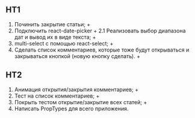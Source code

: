 ## HT1
1. Починить закрытие статьи; +
2. Подключить react-date-picker +
2.1 Реализовать выбор диапазона дат и вывод их в виде текста; +
3. multi-select с помощью react-select; +
4. Сделать список комментариев, которые тоже будут открываться и закрываться кнопкой (новую кнопку сделать). +

## HT2
1. Анимация открытия/закрытия комментариев; +
2. Тест на список комментариев; +
3. Покрыть тестом открытие/закрытие всех статей; +
4. Написать PropTypes для всего приложения.

